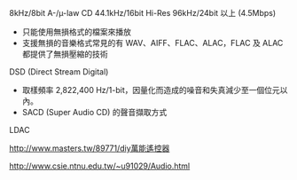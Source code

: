 

8kHz/8bit A-/µ-law
CD 44.1kHz/16bit
Hi-Res 96kHz/24bit 以上 (4.5Mbps)
* 只能使用無損格式的檔案來播放
* 支援無損的音樂格式常見的有 WAV、AIFF、FLAC、ALAC，FLAC 及 ALAC 都提供了無損壓縮的技術

DSD (Direct Stream Digital)
* 取樣頻率 2,822,400 Hz/1-bit，因量化而造成的噪音和失真減少至一個位元以內。
* SACD (Super Audio CD) 的聲音擷取方式

LDAC

http://www.masters.tw/89771/diy萬能遙控器


http://www.csie.ntnu.edu.tw/~u91029/Audio.html
